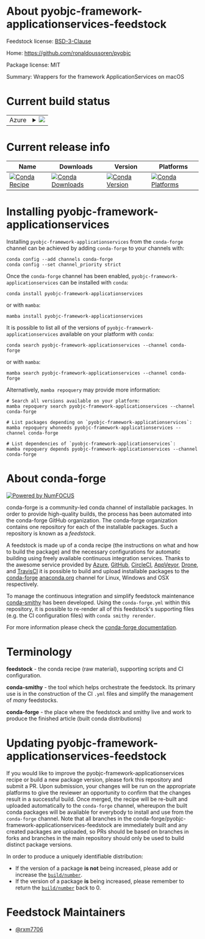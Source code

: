 About pyobjc-framework-applicationservices-feedstock
====================================================

Feedstock license: [BSD-3-Clause](https://github.com/conda-forge/pyobjc-framework-applicationservices-feedstock/blob/main/LICENSE.txt)

Home: https://github.com/ronaldoussoren/pyobjc

Package license: MIT

Summary: Wrappers for the framework ApplicationServices on macOS

Current build status
====================


<table>
    
  <tr>
    <td>Azure</td>
    <td>
      <details>
        <summary>
          <a href="https://dev.azure.com/conda-forge/feedstock-builds/_build/latest?definitionId=20358&branchName=main">
            <img src="https://dev.azure.com/conda-forge/feedstock-builds/_apis/build/status/pyobjc-framework-applicationservices-feedstock?branchName=main">
          </a>
        </summary>
        <table>
          <thead><tr><th>Variant</th><th>Status</th></tr></thead>
          <tbody><tr>
              <td>osx_64_python3.10.____cpython</td>
              <td>
                <a href="https://dev.azure.com/conda-forge/feedstock-builds/_build/latest?definitionId=20358&branchName=main">
                  <img src="https://dev.azure.com/conda-forge/feedstock-builds/_apis/build/status/pyobjc-framework-applicationservices-feedstock?branchName=main&jobName=osx&configuration=osx%20osx_64_python3.10.____cpython" alt="variant">
                </a>
              </td>
            </tr><tr>
              <td>osx_64_python3.11.____cpython</td>
              <td>
                <a href="https://dev.azure.com/conda-forge/feedstock-builds/_build/latest?definitionId=20358&branchName=main">
                  <img src="https://dev.azure.com/conda-forge/feedstock-builds/_apis/build/status/pyobjc-framework-applicationservices-feedstock?branchName=main&jobName=osx&configuration=osx%20osx_64_python3.11.____cpython" alt="variant">
                </a>
              </td>
            </tr><tr>
              <td>osx_64_python3.12.____cpython</td>
              <td>
                <a href="https://dev.azure.com/conda-forge/feedstock-builds/_build/latest?definitionId=20358&branchName=main">
                  <img src="https://dev.azure.com/conda-forge/feedstock-builds/_apis/build/status/pyobjc-framework-applicationservices-feedstock?branchName=main&jobName=osx&configuration=osx%20osx_64_python3.12.____cpython" alt="variant">
                </a>
              </td>
            </tr><tr>
              <td>osx_64_python3.13.____cp313</td>
              <td>
                <a href="https://dev.azure.com/conda-forge/feedstock-builds/_build/latest?definitionId=20358&branchName=main">
                  <img src="https://dev.azure.com/conda-forge/feedstock-builds/_apis/build/status/pyobjc-framework-applicationservices-feedstock?branchName=main&jobName=osx&configuration=osx%20osx_64_python3.13.____cp313" alt="variant">
                </a>
              </td>
            </tr><tr>
              <td>osx_64_python3.14.____cp314</td>
              <td>
                <a href="https://dev.azure.com/conda-forge/feedstock-builds/_build/latest?definitionId=20358&branchName=main">
                  <img src="https://dev.azure.com/conda-forge/feedstock-builds/_apis/build/status/pyobjc-framework-applicationservices-feedstock?branchName=main&jobName=osx&configuration=osx%20osx_64_python3.14.____cp314" alt="variant">
                </a>
              </td>
            </tr><tr>
              <td>osx_arm64_python3.10.____cpython</td>
              <td>
                <a href="https://dev.azure.com/conda-forge/feedstock-builds/_build/latest?definitionId=20358&branchName=main">
                  <img src="https://dev.azure.com/conda-forge/feedstock-builds/_apis/build/status/pyobjc-framework-applicationservices-feedstock?branchName=main&jobName=osx&configuration=osx%20osx_arm64_python3.10.____cpython" alt="variant">
                </a>
              </td>
            </tr><tr>
              <td>osx_arm64_python3.11.____cpython</td>
              <td>
                <a href="https://dev.azure.com/conda-forge/feedstock-builds/_build/latest?definitionId=20358&branchName=main">
                  <img src="https://dev.azure.com/conda-forge/feedstock-builds/_apis/build/status/pyobjc-framework-applicationservices-feedstock?branchName=main&jobName=osx&configuration=osx%20osx_arm64_python3.11.____cpython" alt="variant">
                </a>
              </td>
            </tr><tr>
              <td>osx_arm64_python3.12.____cpython</td>
              <td>
                <a href="https://dev.azure.com/conda-forge/feedstock-builds/_build/latest?definitionId=20358&branchName=main">
                  <img src="https://dev.azure.com/conda-forge/feedstock-builds/_apis/build/status/pyobjc-framework-applicationservices-feedstock?branchName=main&jobName=osx&configuration=osx%20osx_arm64_python3.12.____cpython" alt="variant">
                </a>
              </td>
            </tr><tr>
              <td>osx_arm64_python3.13.____cp313</td>
              <td>
                <a href="https://dev.azure.com/conda-forge/feedstock-builds/_build/latest?definitionId=20358&branchName=main">
                  <img src="https://dev.azure.com/conda-forge/feedstock-builds/_apis/build/status/pyobjc-framework-applicationservices-feedstock?branchName=main&jobName=osx&configuration=osx%20osx_arm64_python3.13.____cp313" alt="variant">
                </a>
              </td>
            </tr><tr>
              <td>osx_arm64_python3.14.____cp314</td>
              <td>
                <a href="https://dev.azure.com/conda-forge/feedstock-builds/_build/latest?definitionId=20358&branchName=main">
                  <img src="https://dev.azure.com/conda-forge/feedstock-builds/_apis/build/status/pyobjc-framework-applicationservices-feedstock?branchName=main&jobName=osx&configuration=osx%20osx_arm64_python3.14.____cp314" alt="variant">
                </a>
              </td>
            </tr>
          </tbody>
        </table>
      </details>
    </td>
  </tr>
</table>

Current release info
====================

| Name | Downloads | Version | Platforms |
| --- | --- | --- | --- |
| [![Conda Recipe](https://img.shields.io/badge/recipe-pyobjc--framework--applicationservices-green.svg)](https://anaconda.org/conda-forge/pyobjc-framework-applicationservices) | [![Conda Downloads](https://img.shields.io/conda/dn/conda-forge/pyobjc-framework-applicationservices.svg)](https://anaconda.org/conda-forge/pyobjc-framework-applicationservices) | [![Conda Version](https://img.shields.io/conda/vn/conda-forge/pyobjc-framework-applicationservices.svg)](https://anaconda.org/conda-forge/pyobjc-framework-applicationservices) | [![Conda Platforms](https://img.shields.io/conda/pn/conda-forge/pyobjc-framework-applicationservices.svg)](https://anaconda.org/conda-forge/pyobjc-framework-applicationservices) |

Installing pyobjc-framework-applicationservices
===============================================

Installing `pyobjc-framework-applicationservices` from the `conda-forge` channel can be achieved by adding `conda-forge` to your channels with:

```
conda config --add channels conda-forge
conda config --set channel_priority strict
```

Once the `conda-forge` channel has been enabled, `pyobjc-framework-applicationservices` can be installed with `conda`:

```
conda install pyobjc-framework-applicationservices
```

or with `mamba`:

```
mamba install pyobjc-framework-applicationservices
```

It is possible to list all of the versions of `pyobjc-framework-applicationservices` available on your platform with `conda`:

```
conda search pyobjc-framework-applicationservices --channel conda-forge
```

or with `mamba`:

```
mamba search pyobjc-framework-applicationservices --channel conda-forge
```

Alternatively, `mamba repoquery` may provide more information:

```
# Search all versions available on your platform:
mamba repoquery search pyobjc-framework-applicationservices --channel conda-forge

# List packages depending on `pyobjc-framework-applicationservices`:
mamba repoquery whoneeds pyobjc-framework-applicationservices --channel conda-forge

# List dependencies of `pyobjc-framework-applicationservices`:
mamba repoquery depends pyobjc-framework-applicationservices --channel conda-forge
```


About conda-forge
=================

[![Powered by
NumFOCUS](https://img.shields.io/badge/powered%20by-NumFOCUS-orange.svg?style=flat&colorA=E1523D&colorB=007D8A)](https://numfocus.org)

conda-forge is a community-led conda channel of installable packages.
In order to provide high-quality builds, the process has been automated into the
conda-forge GitHub organization. The conda-forge organization contains one repository
for each of the installable packages. Such a repository is known as a *feedstock*.

A feedstock is made up of a conda recipe (the instructions on what and how to build
the package) and the necessary configurations for automatic building using freely
available continuous integration services. Thanks to the awesome service provided by
[Azure](https://azure.microsoft.com/en-us/services/devops/), [GitHub](https://github.com/),
[CircleCI](https://circleci.com/), [AppVeyor](https://www.appveyor.com/),
[Drone](https://cloud.drone.io/welcome), and [TravisCI](https://travis-ci.com/)
it is possible to build and upload installable packages to the
[conda-forge](https://anaconda.org/conda-forge) [anaconda.org](https://anaconda.org/)
channel for Linux, Windows and OSX respectively.

To manage the continuous integration and simplify feedstock maintenance
[conda-smithy](https://github.com/conda-forge/conda-smithy) has been developed.
Using the ``conda-forge.yml`` within this repository, it is possible to re-render all of
this feedstock's supporting files (e.g. the CI configuration files) with ``conda smithy rerender``.

For more information please check the [conda-forge documentation](https://conda-forge.org/docs/).

Terminology
===========

**feedstock** - the conda recipe (raw material), supporting scripts and CI configuration.

**conda-smithy** - the tool which helps orchestrate the feedstock.
                   Its primary use is in the construction of the CI ``.yml`` files
                   and simplify the management of *many* feedstocks.

**conda-forge** - the place where the feedstock and smithy live and work to
                  produce the finished article (built conda distributions)


Updating pyobjc-framework-applicationservices-feedstock
=======================================================

If you would like to improve the pyobjc-framework-applicationservices recipe or build a new
package version, please fork this repository and submit a PR. Upon submission,
your changes will be run on the appropriate platforms to give the reviewer an
opportunity to confirm that the changes result in a successful build. Once
merged, the recipe will be re-built and uploaded automatically to the
`conda-forge` channel, whereupon the built conda packages will be available for
everybody to install and use from the `conda-forge` channel.
Note that all branches in the conda-forge/pyobjc-framework-applicationservices-feedstock are
immediately built and any created packages are uploaded, so PRs should be based
on branches in forks and branches in the main repository should only be used to
build distinct package versions.

In order to produce a uniquely identifiable distribution:
 * If the version of a package **is not** being increased, please add or increase
   the [``build/number``](https://docs.conda.io/projects/conda-build/en/latest/resources/define-metadata.html#build-number-and-string).
 * If the version of a package **is** being increased, please remember to return
   the [``build/number``](https://docs.conda.io/projects/conda-build/en/latest/resources/define-metadata.html#build-number-and-string)
   back to 0.

Feedstock Maintainers
=====================

* [@rxm7706](https://github.com/rxm7706/)

